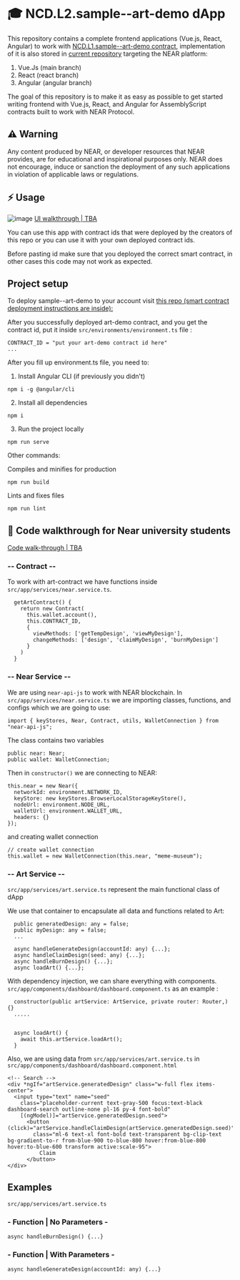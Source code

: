 #  🎓 NCD.L2.sample--art-demo dApp
This repository contains a complete frontend applications (Vue.js, React, Angular) to work with
<a href="https://github.com/Learn-NEAR/NCD.L1.sample--art-demo" target="_blank">NCD.L1.sample--art-demo contract</a>, implementation of it is also stored in
<a href="https://github.com/Learn-NEAR/NCD.L2.sample--art-demo/tree/main/contract/NCD.L1.sample--art-demo" target="_blank">current repository</a> targeting the NEAR platform:
1. Vue.Js (main branch)
2. React (react branch)
2. Angular (angular branch)

The goal of this repository is to make it as easy as possible to get started writing frontend with Vue.js, React, and Angular for AssemblyScript contracts built to work with NEAR Protocol.


## ⚠️ Warning
Any content produced by NEAR, or developer resources that NEAR provides, are for educational and inspirational purposes only. NEAR does not encourage, induce or sanction the deployment of any such applications in violation of applicable laws or regulations.


## ⚡  Usage
![image](https://user-images.githubusercontent.com/15414351/172921293-5f5e9845-3085-435e-8faf-5699ac82bf4a.png)
<a href="" target="_blank">UI walkthrough | TBA </a>

You can use this app with contract ids that were deployed by the creators of this repo or you can use it with your own deployed contract ids.

Before pasting id make sure that you deployed the correct smart contract, in other cases this code may not work as expected.

## Project setup
To deploy sample--art-demo to your account visit <a href="https://github.com/Learn-NEAR/NCD.L1.sample--art-demo" target="_blank">this repo (smart contract deployment instructions are inside):</a>

After you successfully deployed art-demo contract, and you get the contract id, put it inside ``` src/environments/environment.ts ``` file :

```
CONTRACT_ID = "put your art-demo contract id here"
...
```

After you fill up environment.ts file, you need to:

1. Install Angular CLI (if previously you didn't)
```
npm i -g @angular/cli
```

2. Install all dependencies
```
npm i
```
3. Run the project locally
```
npm run serve
```

Other commands:

Compiles and minifies for production
```
npm run build
```
Lints and fixes files
```
npm run lint
```

## 👀 Code walkthrough for Near university students

<a href="" >Code walk-through | TBA </a>

### -- Contract --

To work with art-contract we have functions inside ``` src/app/services/near.service.ts```.
```
  getArtContract() {
    return new Contract(
      this.wallet.account(),
      this.CONTRACT_ID,
      {
        viewMethods: ['getTempDesign', 'viewMyDesign'],
        changeMethods: ['design', 'claimMyDesign', 'burnMyDesign']
      }
    )
  }
```

### -- Near Service --

We are using ```near-api-js``` to work with NEAR blockchain. In ``` src/app/services/near.service.ts ``` we are importing classes, functions, and configs which we are going to use:
```
import { keyStores, Near, Contract, utils, WalletConnection } from "near-api-js";
```

The class contains two variables
```
public near: Near;
public wallet: WalletConnection;
```

Then in ``` constructor() ``` we are connecting to NEAR:
```
this.near = new Near({
  networkId: environment.NETWORK_ID,
  keyStore: new keyStores.BrowserLocalStorageKeyStore(),
  nodeUrl: environment.NODE_URL,
  walletUrl: environment.WALLET_URL,
  headers: {}
});
``` 
and creating wallet connection
```
// create wallet connection
this.wallet = new WalletConnection(this.near, "meme-museum");
```


### -- Art Service --

``` src/app/services/art.service.ts ``` represent the main functional class of dApp

We use that container to encapsulate all data and functions related to Art:
```
  public generatedDesign: any = false;
  public myDesign: any = false;
  ...
  
  async handleGenerateDesign(accountId: any) {...};
  async handleClaimDesign(seed: any) {...};
  async handleBurnDesign() {...};
  async loadArt() {...};
```

With dependency injection, we can share everything with components. ``` src/app/components/dashboard/dashboard.component.ts ``` as an example :
```
  constructor(public artService: ArtService, private router: Router,) {}
  .....
  
  
  async loadArt() {
    await this.artService.loadArt();
  }
```

Also, we are using data from  ```src/app/services/art.service.ts``` in ``` src/app/components/dashboard/dashboard.component.html ```
```
<!-- Search -->
<div *ngIf="artService.generatedDesign" class="w-full flex items-center">
  <input type="text" name="seed"
    class="placeholder-current text-gray-500 focus:text-black dashboard-search outline-none pl-16 py-4 font-bold"
    [(ngModel)]="artService.generatedDesign.seed">
      <button (click)="artService.handleClaimDesign(artService.generatedDesign.seed)"
        class="ml-6 text-xl font-bold text-transparent bg-clip-text bg-gradient-to-r from-blue-900 to-blue-800 hover:from-blue-800 hover:to-blue-600 transform active:scale-95">
          Claim
      </button>
</div>
```

## Examples
``` src/app/services/art.service.ts ```
### - Function | No Parameters -
```
async handleBurnDesign() {...}
```

### - Function | With Parameters -
```
async handleGenerateDesign(accountId: any) {...}
```
